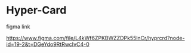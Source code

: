 # Hyper-Card


figma link

https://www.figma.com/file/L4kWf6ZPKBWZZDPk55lnCr/hyprcrd?node-id=19-2&t=DGeYdo9RtRwcIvC4-0
